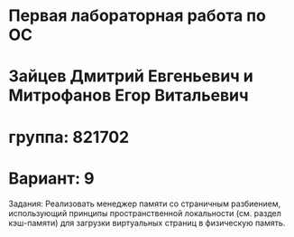 # Первая лабораторная работа по ОС
# Зайцев Дмитрий Евгеньевич и Митрофанов Егор Витальевич 
# группа: 821702
# Вариант: 9

Задания: Реализовать менеджер памяти со страничным разбиением, использующий принципы пространственной локальности (см. раздел кэш-памяти) для загрузки виртуальных страниц в физическую память.
